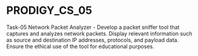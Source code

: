 # PRODIGY_CS_05
Task-05   Network Packet Analyzer  - Develop a packet sniffer tool that captures and analyzes network packets. Display relevant information such as source and destination IP addresses, protocols, and payload data. Ensure the ethical use of the tool for educational purposes.
